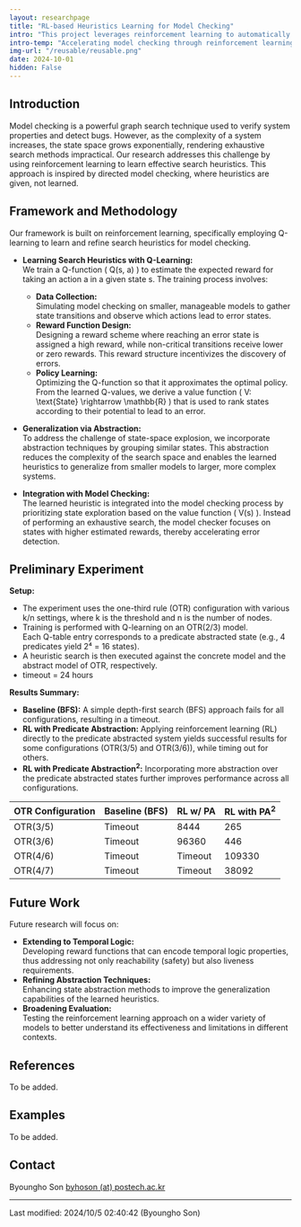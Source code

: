 ```yaml
---
layout: researchpage
title: "RL-based Heuristics Learning for Model Checking"
intro: "This project leverages reinforcement learning to automatically learn search heuristics that improve the efficiency of model checking by guiding the exploration toward error states."
intro-temp: "Accelerating model checking through reinforcement learning-based heuristic learning"
img-url: "/reusable/reusable.png"
date: 2024-10-01
hidden: False
---
```


## Introduction
Model checking is a powerful graph search technique used to verify system properties and detect bugs. However, as the complexity of a system increases, the state space grows exponentially, rendering exhaustive search methods impractical. Our research addresses this challenge by using reinforcement learning to learn effective search heuristics. This approach is inspired by directed model checking, where heuristics are given, not learned.

## Framework and Methodology
Our framework is built on reinforcement learning, specifically employing Q-learning to learn and refine search heuristics for model checking.

- **Learning Search Heuristics with Q-Learning:**  
  We train a Q-function \( Q(s, a) \) to estimate the expected reward for taking an action a in a given state s. The training process involves:
  - **Data Collection:**  
    Simulating model checking on smaller, manageable models to gather state transitions and observe which actions lead to error states.
  - **Reward Function Design:**  
    Designing a reward scheme where reaching an error state is assigned a high reward, while non-critical transitions receive lower or zero rewards. This reward structure incentivizes the discovery of errors.
  - **Policy Learning:**  
    Optimizing the Q-function so that it approximates the optimal policy. From the learned Q-values, we derive a value function \( V: \text{State} \rightarrow \mathbb{R} \) that is used to rank states according to their potential to lead to an error.

- **Generalization via Abstraction:**  
  To address the challenge of state-space explosion, we incorporate abstraction techniques by grouping similar states. This abstraction reduces the complexity of the search space and enables the learned heuristics to generalize from smaller models to larger, more complex systems.

- **Integration with Model Checking:**  
  The learned heuristic is integrated into the model checking process by prioritizing state exploration based on the value function \( V(s) \). Instead of performing an exhaustive search, the model checker focuses on states with higher estimated rewards, thereby accelerating error detection.

## Preliminary Experiment

**Setup:**
- The experiment uses the one-third rule (OTR) configuration with various k/n settings, where k is the threshold and n is the number of nodes.
- Training is performed with Q-learning on an OTR(2/3) model.  
  Each Q-table entry corresponds to a predicate abstracted state (e.g., 4 predicates yield 2⁴ = 16 states).
- A heuristic search is then executed against the concrete model and the abstract model of OTR, respectively.  
- timeout = 24 hours

**Results Summary:**
- **Baseline (BFS):** A simple depth-first search (BFS) approach fails for all configurations, resulting in a timeout.
- **RL with Predicate Abstraction:** Applying reinforcement learning (RL) directly to the predicate abstracted system yields successful results for some configurations (OTR(3/5) and OTR(3/6)), while timing out for others.
- **RL with Predicate Abstraction<sup>2</sup>:** Incorporating more abstraction over the predicate abstracted states further improves performance across all configurations.

| OTR Configuration | Baseline (BFS) | RL w/ PA | RL with PA<sup>2</sup> |
|-------------------|----------------|----------------|---------------------|
| OTR(3/5)          | Timeout        | 8444           | 265                 |
| OTR(3/6)          | Timeout        | 96360          | 446                 |
| OTR(4/6)          | Timeout        | Timeout        | 109330              |
| OTR(4/7)          | Timeout        | Timeout        | 38092               |


## Future Work
Future research will focus on:
- **Extending to Temporal Logic:**  
  Developing reward functions that can encode temporal logic properties, thus addressing not only reachability (safety) but also liveness requirements.
- **Refining Abstraction Techniques:**  
  Enhancing state abstraction methods to improve the generalization capabilities of the learned heuristics.
- **Broadening Evaluation:**  
  Testing the reinforcement learning approach on a wider variety of models to better understand its effectiveness and limitations in different contexts.

## References
To be added.

## Examples
To be added.

## Contact
Byoungho Son <a href="mailto:byhoson@postech.ac.kr">byhoson (at) postech.ac.kr</a>

---
Last modified: 2024/10/5 02:40:42 (Byoungho Son)